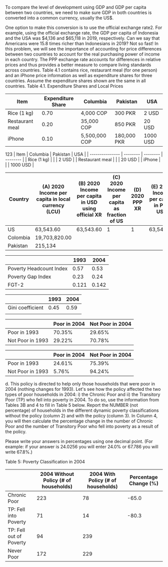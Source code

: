 To compare the level of development using GDP and GDP per capita between two countries, we need to make sure GDP in both countries is converted into a common currency, usually the US$. 

One option to make this conversion is to use the official exchange rate2. For example, using the official exchange rate, the GDP per capita of Indonesia and the USA was $4,136 and $65,118 in 2019, respectively. Can we say that Americans were 15.8 times richer than Indonesians in 2019? Not so fast! In this problem, we will see the importance of accounting for price differences between two countries to account for the real purchasing power of income in each country. The PPP exchange rate accounts for differences in relative prices and thus provides a better measure to compare living standards across countries.
Table 4.1 contains rice, restaurant meal (for one person) and an iPhone price information as well as expenditure shares for three countries. Assume the expenditure shares shown are the same in all countries.
Table 4.1. Expenditure Shares and Local Prices

| Item            | Expenditure Share | Columbia      | Pakistan    | USA      |
| --------------- | ----------------- | ------------- | ----------- | -------- |
| Rice (1 kg)     | 0.70              | 4,000 COP     | 300 PKR     | 2 USD    |
| Restaurant meal | 0.20              | 35,000 COP    | 850 PKR     | 20 USD   |
| iPhone          | 0.10              | 5,500,000 COP | 180,000 PKR | 1000 USD |

123
| Item            | Columbia | Pakistan | USA      |
| --------------- | -------- | -------- | -------- |
| Rice (1 kg)     |          |          | 2 USD    |
| Restaurant meal |          |          | 20 USD   |
| iPhone          |          |          | 1000 USD |



| Country  | (A) 2020 Income per capita in local currency (LCU) | (B) 2020 Income per capita in USD using official XR | (C) 2020 Income per capita as fraction of US | (D) 2020 PPP XR | (E) 2020 Income per capita in PPP USD | (F) 2020 Income per capita as fraction of US |
| -------- | -------------------------------------------------- | --------------------------------------------------- | -------------------------------------------- | --------------- | ------------------------------------- | -------------------------------------------- |
| US       | 63,543.60                                          | 63,543.60                                           | 1                                            | 1               | 63,543.60                             | 1                                            |
| Colombia | 19,703,820.00                                      |                                                     |                                              |                 |                                       |                                              |
| Pakistan | 215,134                                            |                                                     |                                              |                 |                                       |                                              |

|                         | 1993  | 2004  |
| ----------------------- | ----- | ----- |
| Poverty Headcount Index | 0.57  | 0.53  |
| Poverty Gap Index       | 0.23  | 0.24  |
| FGT-2                   | 0.121 | 0.142 |

|                  | 1993 | 2004 |
| ---------------- | ---- | ---- |
| Gini coefficient | 0.45 | 0.59 |
|                  |      |      |



|                  | Poor in 2004 | Not Poor in 2004 |
| ---------------- | ------------ | ---------------- |
| Poor in 1993     | 70.35%       | 29.65%           |
| Not Poor in 1993 | 29.22%       | 70.78%           |

|                  | Poor in 2004 | Not Poor in 2004 |
| ---------------- | ------------ | ---------------- |
| Poor in 1993     | 24.61%       | 75.39%           |
| Not Poor in 1993 | 5.76%        | 94.24%           |

d. This policy is directed to help only those households that were poor in 2004 (nothing changes for 1993). Let's see how the policy affected the two types of poor households in 2004: i) the Chronic Poor and ii) the Transitory Poor (TP) who fell into poverty in 2004. To do so, use the information from Tables 3B and 4 to fill in Table 5 below. Report the NUMBER (not percentage) of households in the different dynamic poverty classifications without the policy (column 2) and with the policy (column 3). In Column 4, you will then calculate the percentage change in the number of Chronic Poor and the number of Transitory Poor who fell into poverty as a result of the policy.

Please write your answers in percentages using one decimal point. (For example: if your answer is 24.0256 you will enter 24.0% or 67.786 you will write 67.8%.)

Table 5: Poverty Classification in 2004

|                         | 2004 Without Policy (# of households) | 2004 With Policy (# of households) | Percentage Change (%) |
| ----------------------- | ------------------------------------- | ---------------------------------- | --------------------- |
| Chronic Poor            | 223                                   | 78                                 | -65.0                 |
| TP: Fell into Poverty   | 71                                    | 14                                 | -80.3                 |
| TP: Fell out of Poverty | 94                                    | 239                                |                       |
| Never Poor              | 172                                   | 229                                |                       |

